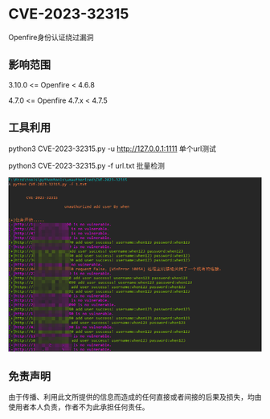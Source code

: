 # CVE-2023-32315
Openfire身份认证绕过漏洞

## 影响范围

3.10.0 <= Openfire < 4.6.8

4.7.0 <= Openfire 4.7.x < 4.7.5

## 工具利用

python3 CVE-2023-32315.py -u http://127.0.0.1:1111 单个url测试

python3 CVE-2023-32315.py -f url.txt 批量检测

![pocp](./1690352092914.jpg)

## 免责声明

由于传播、利用此文所提供的信息而造成的任何直接或者间接的后果及损失，均由使用者本人负责，作者不为此承担任何责任。
